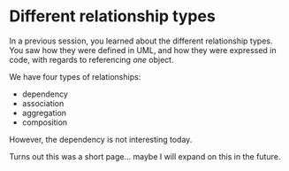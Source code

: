 # Different relationship types

In a previous session, you learned about the different relationship types. You saw how they were defined in UML, and how they were expressed in code, with regards to referencing _one_ object.

We have four types of relationships:
- dependency
- association
- aggregation
- composition

However, the dependency is not interesting today.

Turns out this was a short page... maybe I will expand on this in the future.